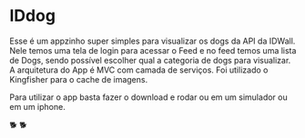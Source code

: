 # IDdog
Esse é um appzinho super simples para visualizar os dogs da API da IDWall. 
Nele temos uma tela de login para acessar o Feed e no feed temos uma lista de Dogs, sendo possível escolher qual a categoria de dogs para visualizar.
A arquitetura do App é MVC com camada de serviços.
Foi utilizado o Kingfisher para o cache de imagens. 

Para utilizar o app basta fazer o download e rodar ou em um simulador ou em um iphone.

🐕 🐕
